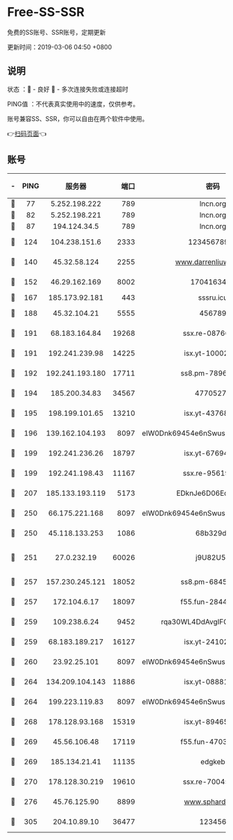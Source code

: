 # Free-SS-SSR

免费的SS账号、SSR账号，定期更新

更新时间：2019-03-06 04:50 +0800

## 说明

状态     ：🙂 - 良好 🙁 - 多次连接失败或连接超时

PING值   ：不代表真实使用中的速度，仅供参考。

账号兼容SS、SSR，你可以自由在两个软件中使用。

👉[扫码页面](https://liesauer.github.io/free-ss-ssr.github.io/)👈

## 账号

|-|PING|服务器|端口|密码|加密方式|区域|
|:----:|:----:|:-----:|-----:|:----:|:----:|:----:|
|🙂|77|5.252.198.222|789|lncn.org|rc4|JP|
|🙂|82|5.252.198.221|789|lncn.org|rc4|JP|
|🙂|87|194.124.34.5|789|lncn.org|rc4|JP|
|🙂|124|104.238.151.6|2333|12345678900|aes-256-cfb|JP|
|🙂|140|45.32.58.124|2255|www.darrenliuwei.com|aes-256-cfb|JP|
|🙂|152|46.29.162.169|8002|1704163453|aes-256-cfb|RU|
|🙂|167|185.173.92.181|443|sssru.icu|rc4-md5|RU|
|🙂|188|45.32.104.21|5555|456789|aes-256-cfb|SG|
|🙂|191|68.183.164.84|19268|ssx.re-08766670|aes-256-cfb|US|
|🙂|191|192.241.239.98|14225|isx.yt-10002331|aes-256-cfb|US|
|🙂|192|192.241.193.180|17711|ss8.pm-78965598|aes-256-cfb|US|
|🙂|194|185.200.34.83|34567|47705279|aes-256-cfb|US|
|🙂|195|198.199.101.65|13210|isx.yt-43768936|aes-256-cfb|US|
|🙂|196|139.162.104.193|8097|eIW0Dnk69454e6nSwuspv9DmS201tQ0D|aes-256-cfb|JP|
|🙂|199|192.241.236.26|18797|isx.yt-67694274|aes-256-cfb|US|
|🙂|199|192.241.198.43|11167|ssx.re-95619566|aes-256-cfb|US|
|🙂|207|185.133.193.119|5173|EDknJe6D06EoWDaw|aes-256-cfb|US|
|🙂|250|66.175.221.168|8097|eIW0Dnk69454e6nSwuspv9DmS201tQ0D|aes-256-cfb|US|
|🙂|250|45.118.133.253|1086|68b329da|aes-256-cfb|SG|
|🙂|251|27.0.232.19|60026|j9U82U53|xchacha20-ietf-poly1305|HK|
|🙂|257|157.230.245.121|18052|ss8.pm-68457462|aes-256-cfb|SG|
|🙂|257|172.104.6.17|18097|f55.fun-28441819|aes-256-cfb|US|
|🙂|259|109.238.6.24|9452|rqa30WL4DdAvgIFG6Fs3znzTa|aes-256-cfb|FR|
|🙂|259|68.183.189.217|16127|isx.yt-24102866|aes-256-cfb|SG|
|🙂|260|23.92.25.101|8097|eIW0Dnk69454e6nSwuspv9DmS201tQ0D|aes-256-cfb|US|
|🙂|264|134.209.104.143|11886|isx.yt-08881056|aes-256-cfb|SG|
|🙂|264|199.223.119.83|8097|eIW0Dnk69454e6nSwuspv9DmS201tQ0D|aes-256-cfb|US|
|🙂|268|178.128.93.168|15319|isx.yt-89465296|aes-256-cfb|SG|
|🙂|269|45.56.106.48|17119|f55.fun-47038034|aes-256-cfb|US|
|🙂|269|185.134.21.41|11135|edgkeb|aes-256-cfb|GB|
|🙂|270|178.128.30.219|19610|ssx.re-70045890|aes-256-cfb|SG|
|🙂|276|45.76.125.90|8899|www.sphard.com|aes-256-cfb|JP|
|🙂|305|204.10.89.10|36477|123456|aes-256-cfb|US|
